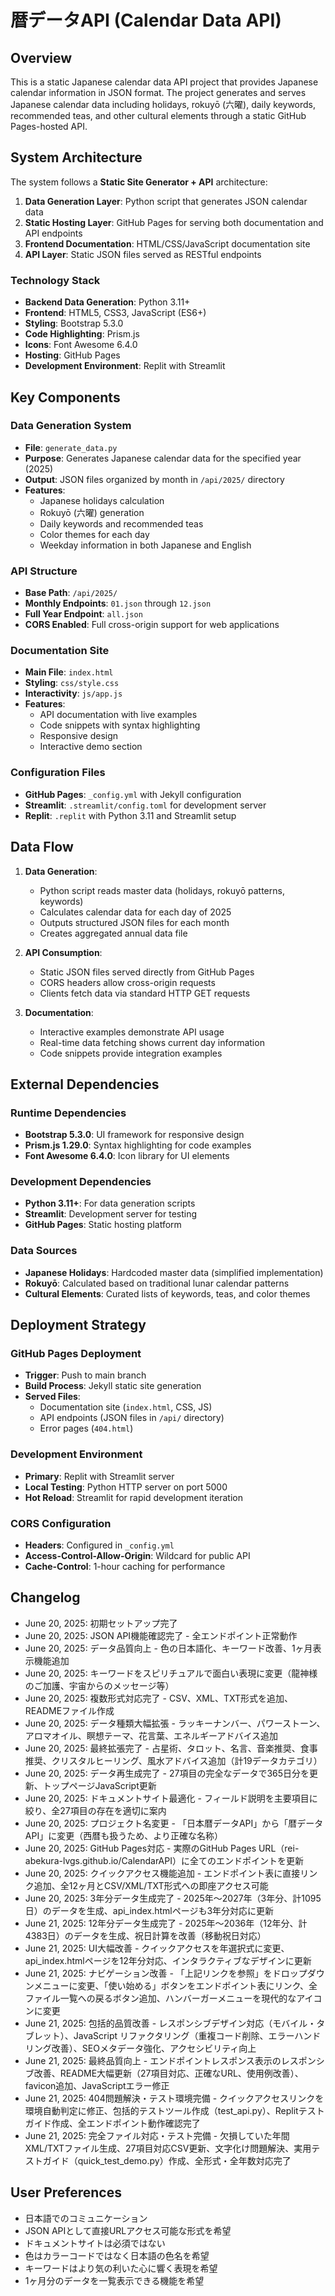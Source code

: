 # 暦データAPI (Calendar Data API)

## Overview

This is a static Japanese calendar data API project that provides Japanese calendar information in JSON format. The project generates and serves Japanese calendar data including holidays, rokuyō (六曜), daily keywords, recommended teas, and other cultural elements through a static GitHub Pages-hosted API.

## System Architecture

The system follows a **Static Site Generator + API** architecture:

1. **Data Generation Layer**: Python script that generates JSON calendar data
2. **Static Hosting Layer**: GitHub Pages for serving both documentation and API endpoints
3. **Frontend Documentation**: HTML/CSS/JavaScript documentation site
4. **API Layer**: Static JSON files served as RESTful endpoints

### Technology Stack
- **Backend Data Generation**: Python 3.11+
- **Frontend**: HTML5, CSS3, JavaScript (ES6+)
- **Styling**: Bootstrap 5.3.0
- **Code Highlighting**: Prism.js
- **Icons**: Font Awesome 6.4.0
- **Hosting**: GitHub Pages
- **Development Environment**: Replit with Streamlit

## Key Components

### Data Generation System
- **File**: `generate_data.py`
- **Purpose**: Generates Japanese calendar data for the specified year (2025)
- **Output**: JSON files organized by month in `/api/2025/` directory
- **Features**: 
  - Japanese holidays calculation
  - Rokuyō (六曜) generation
  - Daily keywords and recommended teas
  - Color themes for each day
  - Weekday information in both Japanese and English

### API Structure
- **Base Path**: `/api/2025/`
- **Monthly Endpoints**: `01.json` through `12.json`
- **Full Year Endpoint**: `all.json`
- **CORS Enabled**: Full cross-origin support for web applications

### Documentation Site
- **Main File**: `index.html`
- **Styling**: `css/style.css`
- **Interactivity**: `js/app.js`
- **Features**:
  - API documentation with live examples
  - Code snippets with syntax highlighting
  - Responsive design
  - Interactive demo section

### Configuration Files
- **GitHub Pages**: `_config.yml` with Jekyll configuration
- **Streamlit**: `.streamlit/config.toml` for development server
- **Replit**: `.replit` with Python 3.11 and Streamlit setup

## Data Flow

1. **Data Generation**:
   - Python script reads master data (holidays, rokuyō patterns, keywords)
   - Calculates calendar data for each day of 2025
   - Outputs structured JSON files for each month
   - Creates aggregated annual data file

2. **API Consumption**:
   - Static JSON files served directly from GitHub Pages
   - CORS headers allow cross-origin requests
   - Clients fetch data via standard HTTP GET requests

3. **Documentation**:
   - Interactive examples demonstrate API usage
   - Real-time data fetching shows current day information
   - Code snippets provide integration examples

## External Dependencies

### Runtime Dependencies
- **Bootstrap 5.3.0**: UI framework for responsive design
- **Prism.js 1.29.0**: Syntax highlighting for code examples
- **Font Awesome 6.4.0**: Icon library for UI elements

### Development Dependencies
- **Python 3.11+**: For data generation scripts
- **Streamlit**: Development server for testing
- **GitHub Pages**: Static hosting platform

### Data Sources
- **Japanese Holidays**: Hardcoded master data (simplified implementation)
- **Rokuyō**: Calculated based on traditional lunar calendar patterns
- **Cultural Elements**: Curated lists of keywords, teas, and color themes

## Deployment Strategy

### GitHub Pages Deployment
- **Trigger**: Push to main branch
- **Build Process**: Jekyll static site generation
- **Served Files**: 
  - Documentation site (`index.html`, CSS, JS)
  - API endpoints (JSON files in `/api/` directory)
  - Error pages (`404.html`)

### Development Environment
- **Primary**: Replit with Streamlit server
- **Local Testing**: Python HTTP server on port 5000
- **Hot Reload**: Streamlit for rapid development iteration

### CORS Configuration
- **Headers**: Configured in `_config.yml`
- **Access-Control-Allow-Origin**: Wildcard for public API
- **Cache-Control**: 1-hour caching for performance

## Changelog
- June 20, 2025: 初期セットアップ完了
- June 20, 2025: JSON API機能確認完了 - 全エンドポイント正常動作
- June 20, 2025: データ品質向上 - 色の日本語化、キーワード改善、1ヶ月表示機能追加
- June 20, 2025: キーワードをスピリチュアルで面白い表現に変更（龍神様のご加護、宇宙からのメッセージ等）
- June 20, 2025: 複数形式対応完了 - CSV、XML、TXT形式を追加、READMEファイル作成
- June 20, 2025: データ種類大幅拡張 - ラッキーナンバー、パワーストーン、アロマオイル、瞑想テーマ、花言葉、エネルギーアドバイス追加
- June 20, 2025: 最終拡張完了 - 占星術、タロット、名言、音楽推奨、食事推奨、クリスタルヒーリング、風水アドバイス追加（計19データカテゴリ）
- June 20, 2025: データ再生成完了 - 27項目の完全なデータで365日分を更新、トップページJavaScript更新
- June 20, 2025: ドキュメントサイト最適化 - フィールド説明を主要項目に絞り、全27項目の存在を適切に案内
- June 20, 2025: プロジェクト名変更 - 「日本暦データAPI」から「暦データAPI」に変更（西暦も扱うため、より正確な名称）
- June 20, 2025: GitHub Pages対応 - 実際のGitHub Pages URL（rei-abekura-lvgs.github.io/CalendarAPI）に全てのエンドポイントを更新
- June 20, 2025: クイックアクセス機能追加 - エンドポイント表に直接リンク追加、全12ヶ月とCSV/XML/TXT形式への即座アクセス可能
- June 20, 2025: 3年分データ生成完了 - 2025年〜2027年（3年分、計1095日）のデータを生成、api_index.htmlページも3年分対応に更新
- June 21, 2025: 12年分データ生成完了 - 2025年〜2036年（12年分、計4383日）のデータを生成、祝日計算を改善（移動祝日対応）
- June 21, 2025: UI大幅改善 - クイックアクセスを年選択式に変更、api_index.htmlページを12年分対応、インタラクティブなデザインに更新
- June 21, 2025: ナビゲーション改善 - 「上記リンクを参照」をドロップダウンメニューに変更、「使い始める」ボタンをエンドポイント表にリンク、全ファイル一覧への戻るボタン追加、ハンバーガーメニューを現代的なアイコンに変更
- June 21, 2025: 包括的品質改善 - レスポンシブデザイン対応（モバイル・タブレット）、JavaScript リファクタリング（重複コード削除、エラーハンドリング改善）、SEOメタデータ強化、アクセシビリティ向上
- June 21, 2025: 最終品質向上 - エンドポイントレスポンス表示のレスポンシブ改善、README大幅更新（27項目対応、正確なURL、使用例改善）、favicon追加、JavaScriptエラー修正
- June 21, 2025: 404問題解決・テスト環境完備 - クイックアクセスリンクを環境自動判定に修正、包括的テストツール作成（test_api.py）、Replitテストガイド作成、全エンドポイント動作確認完了
- June 21, 2025: 完全ファイル対応・テスト完備 - 欠損していた年間XML/TXTファイル生成、27項目対応CSV更新、文字化け問題解決、実用テストガイド（quick_test_demo.py）作成、全形式・全年数対応完了

## User Preferences

- 日本語でのコミュニケーション
- JSON APIとして直接URLアクセス可能な形式を希望
- ドキュメントサイトは必須ではない
- 色はカラーコードではなく日本語の色名を希望
- キーワードはより気の利いた心に響く表現を希望
- 1ヶ月分のデータを一覧表示できる機能を希望